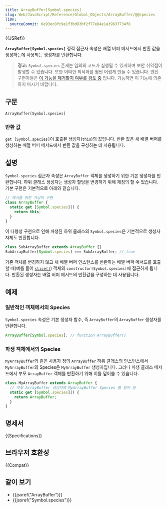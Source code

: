 ```yaml
---
title: ArrayBuffer[Symbol.species]
slug: Web/JavaScript/Reference/Global_Objects/ArrayBuffer/@@species
l10n:
  sourceCommit: 6e93ec8fc9e1f3bd83bf2f77e84e1a39637734f8
---
```


{{JSRef}}

**`ArrayBuffer[Symbol.species]`** 정적 접근자 속성은 배열 버퍼 메서드에서 반환 값을 생성하는데 사용되는 생성자를 반환합니다.

> **경고:** `Symbol.species` 존재는 임의의 코드가 실행될 수 있게하며 보안 취약점이 발생할 수 있습니다. 또한 어떠한 최적화를 훨씬 어렵게 만들 수 있습니다. 엔진 구현자들은 [이 기능을 제거할지 여부를 검토 중](https://github.com/tc39/proposal-rm-builtin-subclassing) 입니다. 가능하면 이 기능에 의존하지 마시기 바랍니다.

## 구문

```js-nolint
ArrayBuffer[Symbol.species]
```

### 반환 값

`get [Symbol.species]`이 호출된 생성자(`this`)의 값입니다. 반환 값은 새 배열 버퍼를 생성하는 배열 버퍼 메서드에서 반환 값을 구성하는 데 사용됩니다.

## 설명

`Symbol.species` 접근자 속성은 `ArrayBuffer` 객체를 생성하기 위한 기본 생성자를 반환합니다. 하위 클래스 생성자는 생성자 할당을 변경하기 위해 재정의 할 수 있습니다. 기본 구현은 기본적으로 아래와 같습니다.

```js
// 예시를 위한 가상의 구현
class ArrayBuffer {
  static get [Symbol.species]() {
    return this;
  }
}
```

이 다형성 구현으로 인해 파생된 하위 클래스의 `Symbol.species`은 기본적으로 생성자 자체도 반환합니다.

```js
class SubArrayBuffer extends ArrayBuffer {}
SubArrayBuffer[Symbol.species] === SubArrayBuffer; // true
```

기존 객체를 변경하지 않고 새 배열 버퍼 인스턴스를 반환하는 배열 버퍼 메서드를 호출할 때(예를 들어 [`slice()`](/ko/docs/Web/JavaScript/Reference/Global_Objects/ArrayBuffer/slice)) 객체의 `constructor[Symbol.species]`에 접근하게 됩니다. 반환된 생성자는 배열 버퍼 메서드의 반환값을 구성하는 데 사용됩니다.

## 예제

### 일반적인 객체에서의 Species

`Symbol.species` 속성은 기본 생성자 함수, 즉 `ArrayBuffer`의 `ArrayBuffer` 생성자를 반환합니다.

```js
ArrayBuffer[Symbol.species]; // function ArrayBuffer()
```

### 파생 객체에서의 Species

`MyArrayBuffer`와 같은 사용자 정의 `ArrayBuffer` 하위 클래스의 인스턴스에서 `MyArrayBuffer`의 Species은 `MyArrayBuffer` 생성자입니다. 그러나 파생 클래스 메서드에서 부모 `ArrayBuffer` 객체를 반환하기 위해 이를 덮어쓸 수 있습니다.

```js
class MyArrayBuffer extends ArrayBuffer {
  // 부모 ArrayBuffer 생성자에 MyArrayBuffer Species 를 덮어 씀
  static get [Symbol.species]() {
    return ArrayBuffer;
  }
}
```

## 명세서

{{Specifications}}

## 브라우저 호환성

{{Compat}}

## 같이 보기

- {{jsxref("ArrayBuffer")}}
- {{jsxref("Symbol.species")}}
